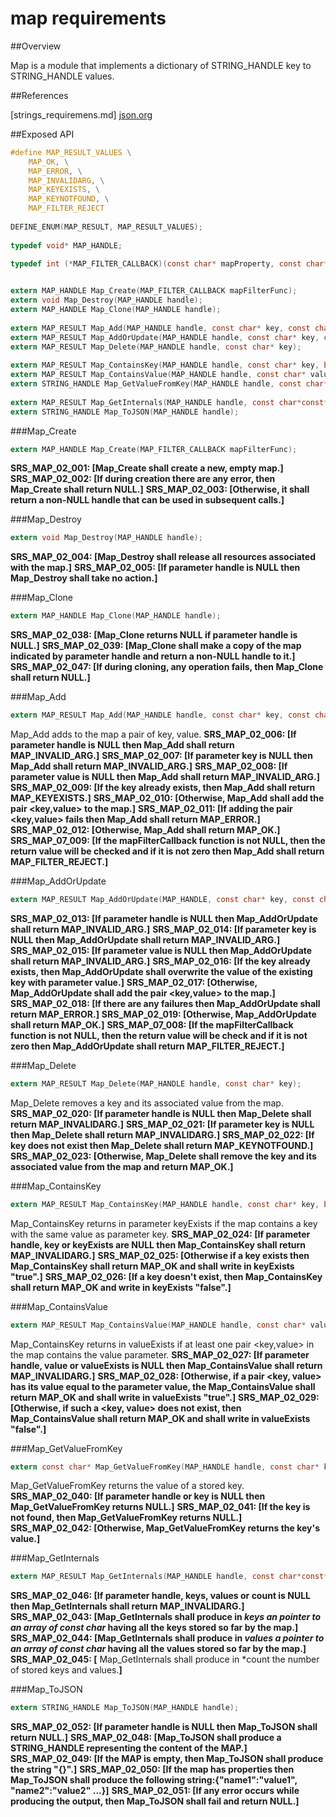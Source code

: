 map requirements
================
 
##Overview

Map is a module that implements a dictionary of STRING_HANDLE key to STRING_HANDLE values.

##References

[strings_requiremens.md]
[json.org](http://www.json.org)

##Exposed API

```c
#define MAP_RESULT_VALUES \
    MAP_OK, \
    MAP_ERROR, \
    MAP_INVALIDARG, \
    MAP_KEYEXISTS, \
    MAP_KEYNOTFOUND, \
    MAP_FILTER_REJECT 
 
DEFINE_ENUM(MAP_RESULT, MAP_RESULT_VALUES);
 
typedef void* MAP_HANDLE;

typedef int (*MAP_FILTER_CALLBACK)(const char* mapProperty, const char* mapValue);

 
extern MAP_HANDLE Map_Create(MAP_FILTER_CALLBACK mapFilterFunc);
extern void Map_Destroy(MAP_HANDLE handle);
extern MAP_HANDLE Map_Clone(MAP_HANDLE handle);
 
extern MAP_RESULT Map_Add(MAP_HANDLE handle, const char* key, const char* value);
extern MAP_RESULT Map_AddOrUpdate(MAP_HANDLE handle, const char* key, const char* value);
extern MAP_RESULT Map_Delete(MAP_HANDLE handle, const char* key);
 
extern MAP_RESULT Map_ContainsKey(MAP_HANDLE handle, const char* key, bool* keyExists);
extern MAP_RESULT Map_ContainsValue(MAP_HANDLE handle, const char* value, bool* valueExists);
extern STRING_HANDLE Map_GetValueFromKey(MAP_HANDLE handle, const char* key);
 
extern MAP_RESULT Map_GetInternals(MAP_HANDLE handle, const char*const** keys, const char*const** values, size_t* count);
extern STRING_HANDLE Map_ToJSON(MAP_HANDLE handle);
```

###Map_Create
```c
extern MAP_HANDLE Map_Create(MAP_FILTER_CALLBACK mapFilterFunc);
```

**SRS_MAP_02_001: [**Map_Create shall create a new, empty map.**]**
**SRS_MAP_02_002: [**If during creation there are any error, then Map_Create shall return NULL.**]**
**SRS_MAP_02_003: [**Otherwise, it shall return a non-NULL handle that can be used in subsequent calls.**]**
 
###Map_Destroy
```c
extern void Map_Destroy(MAP_HANDLE handle);
``` 
**SRS_MAP_02_004: [**Map_Destroy shall release all resources associated with the map.**]**
**SRS_MAP_02_005: [**If parameter handle is NULL then Map_Destroy shall take no action.**]**
 
###Map_Clone
```c
extern MAP_HANDLE Map_Clone(MAP_HANDLE handle);
```
**SRS_MAP_02_038: [**Map_Clone returns NULL if parameter handle is NULL.**]**
**SRS_MAP_02_039: [**Map_Clone shall make a copy of the map indicated by parameter handle and return a non-NULL handle to it.**]**
**SRS_MAP_02_047: [**If during cloning, any operation fails, then Map_Clone shall return NULL.**]** 

###Map_Add
```c
extern MAP_RESULT Map_Add(MAP_HANDLE handle, const char* key, const char* value);
```

Map_Add adds to the map a pair of key, value.
**SRS_MAP_02_006: [**If parameter handle is NULL then Map_Add shall return MAP_INVALID_ARG.**]**
**SRS_MAP_02_007: [**If parameter key is NULL then Map_Add shall return MAP_INVALID_ARG.**]**
**SRS_MAP_02_008: [**If parameter value is NULL then Map_Add shall return MAP_INVALID_ARG.**]** 
**SRS_MAP_02_009: [**If the key already exists, then Map_Add shall return MAP_KEYEXISTS.**]**
**SRS_MAP_02_010: [**Otherwise, Map_Add shall add the pair <key,value> to the map.**]**
**SRS_MAP_02_011: [**If adding the pair <key,value> fails then Map_Add shall return MAP_ERROR.**]**
**SRS_MAP_02_012: [**Otherwise, Map_Add shall return MAP_OK.**]**
**SRS_MAP_07_009: [**If the mapFilterCallback function is not NULL, then the return value will be checked and if it is not zero then Map_Add shall return MAP_FILTER_REJECT.**]** 

###Map_AddOrUpdate
```c
extern MAP_RESULT Map_AddOrUpdate(MAP_HANDLE, const char* key, const char* value);
```

**SRS_MAP_02_013: [**If parameter handle is NULL then Map_AddOrUpdate shall return MAP_INVALID_ARG.**]**
**SRS_MAP_02_014: [**If parameter key is NULL then Map_AddOrUpdate shall return MAP_INVALID_ARG.**]**
**SRS_MAP_02_015: [**If parameter value is NULL then Map_AddOrUpdate shall return MAP_INVALID_ARG.**]** 
**SRS_MAP_02_016: [**If the key already exists, then Map_AddOrUpdate shall overwrite the value of the existing key with parameter value.**]**
**SRS_MAP_02_017: [**Otherwise, Map_AddOrUpdate shall add the pair <key,value> to the map.**]**
**SRS_MAP_02_018: [**If there are any failures then Map_AddOrUpdate shall return MAP_ERROR.**]**
**SRS_MAP_02_019: [**Otherwise, Map_AddOrUpdate shall return MAP_OK.**]**
**SRS_MAP_07_008: [**If the mapFilterCallback function is not NULL, then the return value will be check and if it is not zero then Map_AddOrUpdate shall return MAP_FILTER_REJECT.**]**
 
###Map_Delete
```c
extern MAP_RESULT Map_Delete(MAP_HANDLE handle, const char* key);
```
Map_Delete removes a key and its associated value from the map.
**SRS_MAP_02_020: [**If parameter handle is NULL then Map_Delete shall return MAP_INVALIDARG.**]**
**SRS_MAP_02_021: [**If parameter key is NULL then Map_Delete shall return MAP_INVALIDARG.**]**
**SRS_MAP_02_022: [**If key does not exist then Map_Delete shall return MAP_KEYNOTFOUND.**]**
**SRS_MAP_02_023: [**Otherwise, Map_Delete shall remove the key and its associated value from the map and return MAP_OK.**]**
 
###Map_ContainsKey
```c
extern MAP_RESULT Map_ContainsKey(MAP_HANDLE handle, const char* key, bool* keyExists);
```
Map_ContainsKey returns in parameter keyExists if the map contains a key with the same value as parameter key.
**SRS_MAP_02_024: [**If parameter handle, key or keyExists are NULL then Map_ContainsKey shall return MAP_INVALIDARG.**]**
**SRS_MAP_02_025: [**Otherwise if a key exists then Map_ContainsKey shall return MAP_OK and shall write in keyExists "true".**]**
**SRS_MAP_02_026: [**If a key doesn't exist, then Map_ContainsKey shall return MAP_OK and write in keyExists "false".**]**
 
###Map_ContainsValue
```c
extern MAP_RESULT Map_ContainsValue(MAP_HANDLE handle, const char* value, bool* valueExists);
```
Map_ContainsKey returns in valueExists if at least one pair <key,value> in the map contains the value parameter.
**SRS_MAP_02_027: [**If parameter handle, value or valueExists is NULL then Map_ContainsValue shall return MAP_INVALIDARG.**]** 
**SRS_MAP_02_028: [**Otherwise, if a pair <key, value> has its value equal to the parameter value, the Map_ContainsValue shall return MAP_OK and shall write in valueExists "true".**]**
**SRS_MAP_02_029: [**Otherwise, if such a <key, value> does not exist, then Map_ContainsValue shall return MAP_OK and shall write in valueExists "false".**]** 

###Map_GetValueFromKey
```c
extern const char* Map_GetValueFromKey(MAP_HANDLE handle, const char* key);
```

Map_GetValueFromKey returns the value of a stored key.
**SRS_MAP_02_040: [**If parameter handle or key is NULL then Map_GetValueFromKey returns NULL.**]**
**SRS_MAP_02_041: [**If the key is not found, then Map_GetValueFromKey returns NULL.**]**
**SRS_MAP_02_042: [**Otherwise, Map_GetValueFromKey returns the key's value.**]** 

###Map_GetInternals
```c
extern MAP_RESULT Map_GetInternals(MAP_HANDLE handle, const char*const** keys, const char*const** values, size_t* count);
```
**SRS_MAP_02_046: [**If parameter handle, keys, values or count is NULL then Map_GetInternals shall return MAP_INVALIDARG.**]** 
**SRS_MAP_02_043: [**Map_GetInternals shall produce in *keys an pointer to an array of const char* having all the keys stored so far by the map.**]**
**SRS_MAP_02_044: [**Map_GetInternals shall produce in *values a pointer to an array of const char* having all the values stored so far by the map.**]**
**SRS_MAP_02_045: [**  Map_GetInternals shall produce in *count the number of stored keys and values.**]** 

###Map_ToJSON
```c
extern STRING_HANDLE Map_ToJSON(MAP_HANDLE handle);
```
**SRS_MAP_02_052: [**If parameter handle is NULL then Map_ToJSON shall return NULL.**]** 
**SRS_MAP_02_048: [**Map_ToJSON shall produce a STRING_HANDLE representing the content of the MAP.**]**
**SRS_MAP_02_049: [**If the MAP is empty, then Map_ToJSON shall produce the string "{}".**]**
**SRS_MAP_02_050: [**If the map has properties then Map_ToJSON shall produce the following string:{"name1":"value1", "name2":"value2" ...}**]** 
**SRS_MAP_02_051: [**If any error occurs while producing the output, then Map_ToJSON shall fail and return NULL.**]** 
